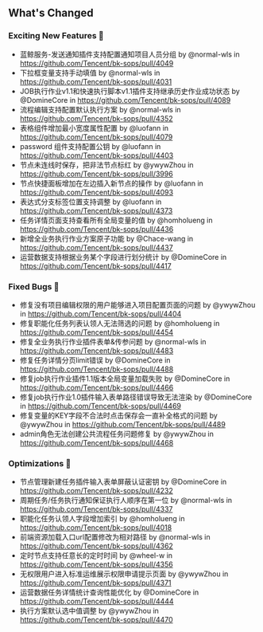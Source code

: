 <!-- Release notes generated using configuration in .github/release.yml at release_panda -->

## What's Changed
### Exciting New Features 🎉
* 蓝鲸服务-发送通知插件支持配置通知项目人员分组 by @normal-wls in https://github.com/Tencent/bk-sops/pull/4049
* 下拉框变量支持手动填值 by @normal-wls in https://github.com/Tencent/bk-sops/pull/4031
* JOB执行作业v1.1和快速执行脚本v1.1插件支持继承历史作业成功状态 by @DomineCore in https://github.com/Tencent/bk-sops/pull/4089
* 流程编辑支持配置默认执行方案 by @normal-wls in https://github.com/Tencent/bk-sops/pull/4352
* 表格组件增加最小宽度属性配置 by @luofann in https://github.com/Tencent/bk-sops/pull/4079
* password 组件支持配置公钥 by @luofann in https://github.com/Tencent/bk-sops/pull/4403
* 节点未连线时保存，把非法节点标红 by @ywywZhou in https://github.com/Tencent/bk-sops/pull/3996
* 节点快捷面板增加在左边插入新节点的操作 by @luofann in https://github.com/Tencent/bk-sops/pull/4093
* 表达式分支标签位置支持调整 by @luofann in https://github.com/Tencent/bk-sops/pull/4373
* 任务详情页面支持查看所有全局变量的值 by @homholueng in https://github.com/Tencent/bk-sops/pull/4436
* 新增全业务执行作业方案原子功能 by @Chace-wang in https://github.com/Tencent/bk-sops/pull/4437
* 运营数据支持根据业务某个字段进行划分统计 by @DomineCore in https://github.com/Tencent/bk-sops/pull/4417
### Fixed Bugs 👾
* 修复没有项目编辑权限的用户能够进入项目配置页面的问题 by @ywywZhou in https://github.com/Tencent/bk-sops/pull/4404
* 修复职能化任务列表认领人无法筛选的问题 by @homholueng in https://github.com/Tencent/bk-sops/pull/4454
* 修复全业务执行作业插件表单&传参问题 by @normal-wls in https://github.com/Tencent/bk-sops/pull/4483
* 修复任务详情分页limit错误 by @DomineCore in https://github.com/Tencent/bk-sops/pull/4488
* 修复job执行作业插件1.1版本全局变量加载失败 by @DomineCore in https://github.com/Tencent/bk-sops/pull/4466
* 修复job执行作业1.0插件输入表单路径错误导致无法渲染 by @DomineCore in https://github.com/Tencent/bk-sops/pull/4469
* 修复变量的KEY字段不合法时点击保存会一直补全格式的问题 by @ywywZhou in https://github.com/Tencent/bk-sops/pull/4489
* admin角色无法创建公共流程任务问题修复 by @ywywZhou in https://github.com/Tencent/bk-sops/pull/4468
### Optimizations 🦾
* 节点管理新建任务插件输入表单屏蔽认证密钥 by @DomineCore in https://github.com/Tencent/bk-sops/pull/4232
* 周期任务/任务执行通知保证执行人顺序在第一位 by @normal-wls in https://github.com/Tencent/bk-sops/pull/4337
* 职能化任务认领人字段增加索引 by @homholueng in https://github.com/Tencent/bk-sops/pull/4018
* 前端资源加载入口url配置修改为相对路径 by @normal-wls in https://github.com/Tencent/bk-sops/pull/4362
* 定时节点支持任意长的定时时间 by @wheel-w in https://github.com/Tencent/bk-sops/pull/4356
* 无权限用户进入标准运维展示权限申请提示页面 by @ywywZhou in https://github.com/Tencent/bk-sops/pull/4371
* 运营数据任务详情统计查询性能优化 by @DomineCore in https://github.com/Tencent/bk-sops/pull/4444
* 执行方案默认选中值调整 by @ywywZhou in https://github.com/Tencent/bk-sops/pull/4470

